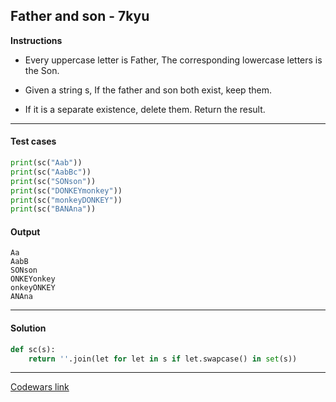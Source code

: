 ## Father and son - 7kyu

**Instructions**

- Every uppercase letter is Father, The corresponding lowercase letters is the Son.

- Given a string s, If the father and son both exist, keep them. 

- If it is a separate existence, delete them. Return the result.

---

#### Test cases

```python
print(sc("Aab"))
print(sc("AabBc"))
print(sc("SONson"))
print(sc("DONKEYmonkey"))
print(sc("monkeyDONKEY"))
print(sc("BANAna"))
```

#### Output 
```
Aa
AabB
SONson
ONKEYonkey
onkeyONKEY
ANAna
```

---

#### Solution

```python
def sc(s):
    return ''.join(let for let in s if let.swapcase() in set(s))
```

---

[Codewars link](https://www.codewars.com/kata/56fe9a0c11086cd842000008)
